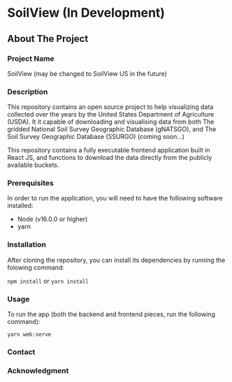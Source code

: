 # SoilView (In Development)

## About The Project

### Project Name

SoilView (may be changed to SoilView US in the future)

### Description

This repository contains an open source project to help visualizing data collected over the years by the United States Department of Agriculture (USDA).
It it capable of downloading and visualising data from both The gridded National Soil Survey Geographic Database (gNATSGO), and The Soil Survey Geographic Database (SSURGO) (coming soon...)

This repository contains a fully executable frontend application built in React JS, and functions to download the data directly from the publicly available buckets.

### Prerequisites

In order to run the application, you will need to have the following software installed:

* Node (v16.0.0 or higher)
* yarn

### Installation

After cloning the repository, you can install its dependencies by running the folowing command:

`npm install` 
or 
`yarn install`

### Usage

To run the app (both the backend and frontend pieces, run the following command):

`yarn web:serve`
### Contact

### Acknowledgment
